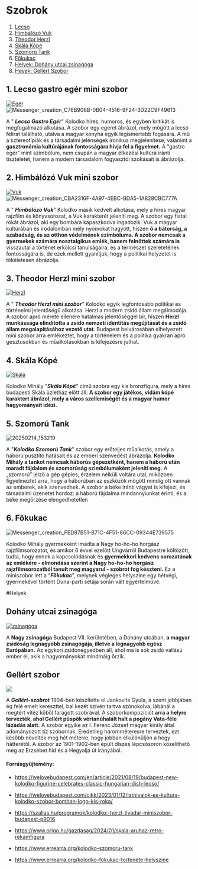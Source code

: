 # Szobrok
1. [Lecso](#1-lecso-gastro-egér-mini-szobor)
2. [Himbálózó Vuk](#2-himbálózó-vuk-mini-szobor)
3. [Theodor Herzl](#3-theodor-herzl-mini-szobor)
4. [Skála Kópé](#4-skála-kópé)
5. [Szomorú Tank](#5-szomorú-tank)
6. [Főkukac](#6-főkukac)
7. [Helyek: Dohány utcai zsinagóga](#dohány-utcai-zsinagóga)
8. [Heyek: Gellért Szobor](#gellért-szobor)
## 1. **Lecso gastro egér mini szobor**
[![Egér](https://github.com/Balogh-Kristof/kolodko_project/blob/main/eger.jpg?raw=true "Egér")](https://github.com/Balogh-Kristof/kolodko_project/blob/main/eger.jpg "Egér")
![Messenger_creation_C76B906B-0B04-4516-9F24-3D22C9F49613](https://github.com/user-attachments/assets/16180f61-5488-489e-bf56-a49af0fcf9ad)

A " ***Lecso Gastro Egér***" Kolodko híres, humoros, és egyben kritikát is megfogalmazó alkotása. A szobor egy egeret ábrázol, mely mögött a lecsó felirat található, utalva a magyar konyha egyik legismertebb fogására. A mű a sztereotípiák és a társadalmi jelenségek ironikus megjelenítése, valamint a **gasztronómia kultúrájának fontosságára hívja fel a figyelmet.** A "gastro egér" mint szimbólum, nem csupán a magyar étkezési kultúra iránti tiszteletet, hanem a modern társadalom fogyasztói szokásait is ábrázolja.

##  2. **Himbálózó Vuk mini szobor**
[![Vuk](https://github.com/Balogh-Kristof/kolodko_project/blob/main/vuk.jpg?raw=true "Vuk")](https://github.com/Balogh-Kristof/kolodko_project/blob/main/vuk.jpg "Vuk")
![Messenger_creation_CBA2316F-4A97-4EBC-BDA5-1A828CBC777A](https://github.com/user-attachments/assets/0c3c87ce-0cb2-40ac-8eb8-ce45851c85f0)

A " ***Himbálózó Vuk***" Kolodko másik kedvelt alkotása, mely a híres magyar rajzfilm és könyvsorozat, a Vuk karakterét jeleníti meg. A szobor egy fiatal rókát ábrázol, aki egy bombára kapaszkodva ingadozik. Vuk a magyar kultúrában és irodalomban mély nyomokat hagyott, hiszen **ő a bátorság, a szabadság, és az otthon védelmének szimbóluma. A szobor nemcsak a gyermekek számára nosztalgikus emlék, hanem felnőttek számára is** visszautal a történet erkölcsi tanulságaira, és a természet szeretetének fontosságára is, de ezek mellett gyanítjuk, hogy a politikai helyzetet is tökéletesen ábrázolja.

## 3. **Theodor Herzl mini szobor**
[![Herzl](https://github.com/Balogh-Kristof/kolodko_project/blob/main/herzl.jpg?raw=true "Herzl")](http:/https://github.com/Balogh-Kristof/kolodko_project/blob/main/herzl.jpg/ "Herzl")

A " ***Theodor Herzl mini szobor***" Kolodko egyik legfontosabb politikai és történelmi jelentőségű alkotása. Herzl a modern zsidó állam megálmodója. A szobor apró mérete ellenére hatalmas jelentőséggel bír, hiszen **Herzl munkássága elindította a zsidó nemzeti identitás megújítását és a zsidó állam megalapításához vezető utat**. Budapest belvárosában elhelyezett mini szobor arra emlékeztet, hogy a történelem és a politika gyakran apró gesztusokban és műalkotásokban is kifejezésre juthat.

## 4. Skála Kópé
[![Skala](https://github.com/Balogh-Kristof/kolodko_project/blob/main/IMG_20250214_105353.jpg?raw=true)](http://https://github.com/Balogh-Kristof/kolodko_project/blob/main/IMG_20250214_105353.jpg)

Kolodko Mihály "***Skála Kópé***" című szobra egy kis bronzfigura, mely a híres budapesti Skála üzletház előtt áll. **A szobor egy játékos, vidám kópé karaktert ábrázol, mely a város szellemiségét és a magyar humor hagyományait idézi.**

## 5. Szomorú Tank
![20250214_153219](https://github.com/user-attachments/assets/31a16e6a-a205-4307-9c97-2de469d3c8fe)

A "***Kolodko Szomorú Tank***" szobor egy erőteljes műalkotás, amely a háború pusztító hatásait és az emberi szenvedést ábrázolja. **Kolodko Mihály a tankot nemcsak háborús gépezetként, hanem a háború után maradt fájdalom és szomorúság szimbólumaként jeleníti meg.** A „szomorú” jelző a gép gépies, érzelem nélküli voltára utal, miközben figyelmeztet arra, hogy a háborúban az eszközök mögött mindig ott vannak az emberek, akik szenvednek. A szobor a béke iránti vágyat is kifejezi, és társadalmi üzenetet hordoz: a háború fájdalma mindannyiunkat érinti, és a béke megőrzése elengedhetetlen

## 6. Főkukac
![Messenger_creation_FED87B51-B71C-4F51-86CC-09344E739575](https://github.com/user-attachments/assets/a3429942-8122-4eaf-a38e-acc67b31081f)

Kolodko Mihály gyermekként imádta a Nagy ho-ho-ho horgász rajzfilmsorozatot, és amikor 6 évvel ezelőtt Ungvárról Budapestre költözött, tudta, hogy ennek a kapcsolódásnak és **gyermekkori kedvenc sorozatának az emlékére - elmondása szerint a Nagy ho-ho-ho horgász rajzfilmsorozatból tanult meg magyarul - szobrot fog készteni.** Ez a miniszobor lett a "***Főkukac***", melynek végleges helyszíne egy hétvégi, gyermekével történt Duna-parti sétája során vált egyértelművé.

#Helyek

## Dohány utcai zsinagóga
[![zsinagóga](https://github.com/Balogh-Kristof/kolodko_project/blob/main/dohany_kul1.jpg?raw=true "zsinagóga")](http://https://github.com/Balogh-Kristof/kolodko_project/blob/main/dohany_kul1.jpg "zsinagóga")

A **Nagy zsinagóga** Budapest VII. kerületében, a Dohány utcában, **a magyar  zsidóság legnagyobb zsinagógája, illetve a legnagyobb egész Európában.** Az egykori zsidónegyedben áll, ahol ma is sok zsidó vallású ember él, akik a hagyományokat mindmáig őrzik.

## Gellért szobor
[![](https://private-user-images.githubusercontent.com/186258446/413563681-1c12316e-19b1-47a8-891c-d9b65c469e64.jpg?jwt=eyJhbGciOiJIUzI1NiIsInR5cCI6IkpXVCJ9.eyJpc3MiOiJnaXRodWIuY29tIiwiYXVkIjoicmF3LmdpdGh1YnVzZXJjb250ZW50LmNvbSIsImtleSI6ImtleTUiLCJleHAiOjE3Mzk3MTQ4NDksIm5iZiI6MTczOTcxNDU0OSwicGF0aCI6Ii8xODYyNTg0NDYvNDEzNTYzNjgxLTFjMTIzMTZlLTE5YjEtNDdhOC04OTFjLWQ5YjY1YzQ2OWU2NC5qcGc_WC1BbXotQWxnb3JpdGhtPUFXUzQtSE1BQy1TSEEyNTYmWC1BbXotQ3JlZGVudGlhbD1BS0lBVkNPRFlMU0E1M1BRSzRaQSUyRjIwMjUwMjE2JTJGdXMtZWFzdC0xJTJGczMlMkZhd3M0X3JlcXVlc3QmWC1BbXotRGF0ZT0yMDI1MDIxNlQxNDAyMjlaJlgtQW16LUV4cGlyZXM9MzAwJlgtQW16LVNpZ25hdHVyZT1mZmRkNzhjYzkyMDYyOGI2OGI3YjEyMWQxNWM3NjFjMmZmNTU1YWQ4ZjE3NDNkZDlhNjAwMzY0Yzc3YWM3MTVkJlgtQW16LVNpZ25lZEhlYWRlcnM9aG9zdCJ9.tf4RkLKZ-vgFIxdIXOv-AQRoXco4Xa5326VP3nFKy5I)](http://https://private-user-images.githubusercontent.com/186258446/413563681-1c12316e-19b1-47a8-891c-d9b65c469e64.jpg?jwt=eyJhbGciOiJIUzI1NiIsInR5cCI6IkpXVCJ9.eyJpc3MiOiJnaXRodWIuY29tIiwiYXVkIjoicmF3LmdpdGh1YnVzZXJjb250ZW50LmNvbSIsImtleSI6ImtleTUiLCJleHAiOjE3Mzk3MTQ4NDksIm5iZiI6MTczOTcxNDU0OSwicGF0aCI6Ii8xODYyNTg0NDYvNDEzNTYzNjgxLTFjMTIzMTZlLTE5YjEtNDdhOC04OTFjLWQ5YjY1YzQ2OWU2NC5qcGc_WC1BbXotQWxnb3JpdGhtPUFXUzQtSE1BQy1TSEEyNTYmWC1BbXotQ3JlZGVudGlhbD1BS0lBVkNPRFlMU0E1M1BRSzRaQSUyRjIwMjUwMjE2JTJGdXMtZWFzdC0xJTJGczMlMkZhd3M0X3JlcXVlc3QmWC1BbXotRGF0ZT0yMDI1MDIxNlQxNDAyMjlaJlgtQW16LUV4cGlyZXM9MzAwJlgtQW16LVNpZ25hdHVyZT1mZmRkNzhjYzkyMDYyOGI2OGI3YjEyMWQxNWM3NjFjMmZmNTU1YWQ4ZjE3NDNkZDlhNjAwMzY0Yzc3YWM3MTVkJlgtQW16LVNpZ25lZEhlYWRlcnM9aG9zdCJ9.tf4RkLKZ-vgFIxdIXOv-AQRoXco4Xa5326VP3nFKy5I)

A ***Gellért-szobrot*** 1904-ben készítette el Jankovits Gyula, a szent jobbjában ég felé emelt kereszttel, bal kezét szívén tartva szónokolva, lábánál a megtért vitéz kőből faragott szobrával. A szoborkompozíciót **arra a helyre tervezték, ahol Gellért püspök vértanúhalált halt a pogány Vata-féle lázadás alatt.** A szobor egyike az I. Ferenc József magyar király által adományozott tíz szobornak. Eredetileg háromméteresre terveztek, ezt később növelték meg hét méterre, hogy jobban elkülönüljön a hegy hátterétől. A szobor az 1901–1902-ben épült díszes lépcsősoron közelíthető meg az Erzsébet híd és a Hegyalja út irányából.

#### Forrásgyűjtemény:

- https://welovebudapest.com/en/article/2021/08/19/budapest-new-kolodko-figurine-celebrates-classic-hungarian-dish-lecso/

- https://welovebudapest.com/cikk/2023/01/12/latnivalok-es-kultura-kolodko-szobor-bomban-logo-kis-roka/

- https://szallas.hu/programok/kolodko:-herzl-tivadar-miniszobor-budapest-p9016

- https://www.origo.hu/gazdasag/2024/01/skala-aruhaz-retro-rekamfigura

- https://www.errearra.org/kolodko-szomoru-tank

- https://www.errearra.org/kolodko-fokukac-tortenete-helyszine
